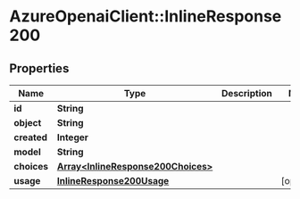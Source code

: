 # AzureOpenaiClient::InlineResponse200

## Properties
Name | Type | Description | Notes
------------ | ------------- | ------------- | -------------
**id** | **String** |  | 
**object** | **String** |  | 
**created** | **Integer** |  | 
**model** | **String** |  | 
**choices** | [**Array&lt;InlineResponse200Choices&gt;**](InlineResponse200Choices.md) |  | 
**usage** | [**InlineResponse200Usage**](InlineResponse200Usage.md) |  | [optional] 

